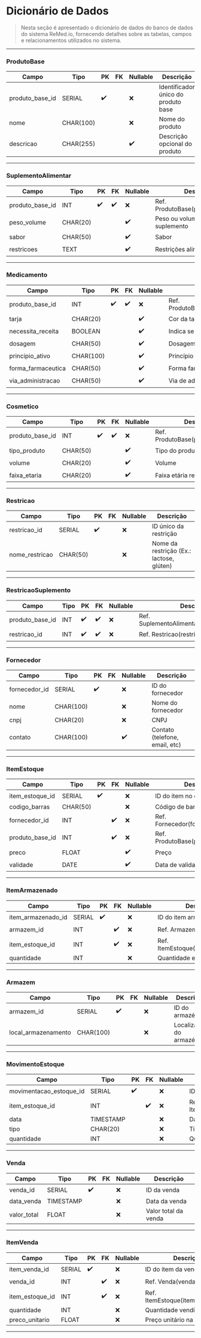 # Dicionário de Dados

> Nesta seção é apresentado o dicionário de dados do banco de dados do sistema ReMed.io, fornecendo detalhes sobre as tabelas, campos e relacionamentos utilizados no sistema.

---

### **ProdutoBase**
| Campo            | Tipo         | PK | FK | Nullable | Descrição                                       |
|------------------|--------------|----|----|----------|-------------------------------------------------|
| produto_base_id  | SERIAL       | ✔️ |    | ❌       | Identificador único do produto base            |
| nome             | CHAR(100)    |    |    | ❌       | Nome do produto                                |
| descricao        | CHAR(255)    |    |    | ✔️       | Descrição opcional do produto                   |

---

### **SuplementoAlimentar**
| Campo            | Tipo         | PK | FK | Nullable | Descrição                                      |
|------------------|--------------|----|----|----------|-------------------------------------------------|
| produto_base_id  | INT          | ✔️ | ✔️ | ❌       | Ref. ProdutoBase(produto_base_id)               |
| peso_volume      | CHAR(20)     |    |    | ✔️       | Peso ou volume do suplemento                    |
| sabor            | CHAR(50)     |    |    | ✔️       | Sabor                                           |
| restricoes       | TEXT         |    |    | ✔️       | Restrições alimentares gerais                   |

---

### **Medicamento**
| Campo                | Tipo         | PK | FK | Nullable | Descrição                                      |
|----------------------|--------------|----|----|----------|-------------------------------------------------|
| produto_base_id      | INT          | ✔️ | ✔️ | ❌       | Ref. ProdutoBase(produto_base_id)               |
| tarja                | CHAR(20)     |    |    | ✔️       | Cor da tarja                                    |
| necessita_receita    | BOOLEAN      |    |    | ✔️       | Indica se necessita receita                     |
| dosagem              | CHAR(50)     |    |    | ✔️       | Dosagem                                         |
| principio_ativo      | CHAR(100)    |    |    | ✔️       | Princípio ativo                                 |
| forma_farmaceutica   | CHAR(50)     |    |    | ✔️       | Forma farmacêutica                              |
| via_administracao    | CHAR(50)     |    |    | ✔️       | Via de administração                            |

---

### **Cosmetico**
| Campo            | Tipo         | PK | FK | Nullable | Descrição                                      |
|------------------|--------------|----|----|----------|-------------------------------------------------|
| produto_base_id  | INT          | ✔️ | ✔️ | ❌       | Ref. ProdutoBase(produto_base_id)               |
| tipo_produto     | CHAR(50)     |    |    | ✔️       | Tipo do produto                                 |
| volume           | CHAR(20)     |    |    | ✔️       | Volume                                          |
| faixa_etaria     | CHAR(20)     |    |    | ✔️       | Faixa etária recomendada                        |

---

### **Restricao**
| Campo            | Tipo         | PK | FK | Nullable | Descrição                                      |
|------------------|--------------|----|----|----------|-------------------------------------------------|
| restricao_id     | SERIAL       | ✔️ |    | ❌       | ID único da restrição                           |
| nome_restricao             | CHAR(50)     |    |    | ❌       | Nome da restrição (Ex.: lactose, glúten)       |

---

### **RestricaoSuplemento**
| Campo            | Tipo         | PK | FK | Nullable | Descrição                                      |
|------------------|--------------|----|----|----------|-------------------------------------------------|
| produto_base_id  | INT          | ✔️ | ✔️ | ❌       | Ref. SuplementoAlimentar(produto_base_id)      |
| restricao_id     | INT          | ✔️ | ✔️ | ❌       | Ref. Restricao(restricao_id)                   |

---

### **Fornecedor**
| Campo            | Tipo         | PK | FK | Nullable | Descrição                                      |
|------------------|--------------|----|----|----------|-------------------------------------------------|
| fornecedor_id    | SERIAL       | ✔️ |    | ❌       | ID do fornecedor                               |
| nome             | CHAR(100)    |    |    | ❌       | Nome do fornecedor                             |
| cnpj             | CHAR(20)     |    |    | ❌       | CNPJ                                           |
| contato          | CHAR(100)    |    |    | ✔️       | Contato (telefone, email, etc)                 |

---

### **ItemEstoque**
| Campo            | Tipo         | PK | FK | Nullable | Descrição                                      |
|------------------|--------------|----|----|----------|-------------------------------------------------|
| item_estoque_id  | SERIAL       | ✔️ |    | ❌       | ID do item no estoque                          |
| codigo_barras    | CHAR(50)     |    |    | ❌       | Código de barras (único)                       |
| fornecedor_id    | INT          |    | ✔️ | ❌       | Ref. Fornecedor(fornecedor_id)                 |
| produto_base_id  | INT          |    | ✔️ | ❌       | Ref. ProdutoBase(produto_base_id)              |
| preco            | FLOAT        |    |    | ✔️       | Preço                                          |
| validade         | DATE         |    |    | ✔️       | Data de validade                               |

---

### **ItemArmazenado**
| Campo             | Tipo         | PK | FK | Nullable | Descrição                                      |
|-------------------|--------------|----|----|----------|-------------------------------------------------|
| item_armazenado_id| SERIAL       | ✔️ |    | ❌       | ID do item armazenado                          |
| armazem_id        | INT          |    | ✔️ | ❌       | Ref. Armazem(armazem_id)                       |
| item_estoque_id   | INT          |    | ✔️ | ❌       | Ref. ItemEstoque(item_estoque_id)              |
| quantidade        | INT          |    |    | ❌       | Quantidade em estoque                          |

---

### **Armazem**
| Campo            | Tipo         | PK | FK | Nullable | Descrição                                      |
|------------------|--------------|----|----|----------|-------------------------------------------------|
| armazem_id       | SERIAL       | ✔️ |    | ❌       | ID do armazém                                  |
| local_armazenamento | CHAR(100) |    |    | ❌       | Localização do armazém                         |

---

### **MovimentoEstoque**
| Campo                  | Tipo         | PK | FK | Nullable | Descrição                                      |
|------------------------|--------------|----|----|----------|-------------------------------------------------|
| movimentacao_estoque_id| SERIAL       | ✔️ |    | ❌       | ID da movimentação                             |
| item_estoque_id        | INT          |    | ✔️ | ❌       | Ref. ItemEstoque(item_estoque_id)              |
| data                   | TIMESTAMP    |    |    | ❌       | Data da movimentação                           |
| tipo                   | CHAR(20)     |    |    | ❌       | Tipo ('entrada' ou 'saida')                    |
| quantidade             | INT          |    |    | ❌       | Quantidade movimentada                         |

---

### **Venda**
| Campo            | Tipo         | PK | FK | Nullable | Descrição                                      |
|------------------|--------------|----|----|----------|-------------------------------------------------|
| venda_id         | SERIAL       | ✔️ |    | ❌       | ID da venda                                    |
| data_venda       | TIMESTAMP    |    |    | ❌       | Data da venda                                  |
| valor_total      | FLOAT        |    |    | ❌       | Valor total da venda                           |

---

### **ItemVenda**
| Campo             | Tipo         | PK | FK | Nullable | Descrição                                      |
|-------------------|--------------|----|----|----------|-------------------------------------------------|
| item_venda_id     | SERIAL       | ✔️ |    | ❌       | ID do item da venda                            |
| venda_id          | INT          |    | ✔️ | ❌       | Ref. Venda(venda_id)                           |
| item_estoque_id   | INT          |    | ✔️ | ❌       | Ref. ItemEstoque(item_estoque_id)              |
| quantidade        | INT          |    |    | ❌       | Quantidade vendida                             |
| preco_unitario    | FLOAT        |    |    | ❌       | Preço unitário na venda                        |


---